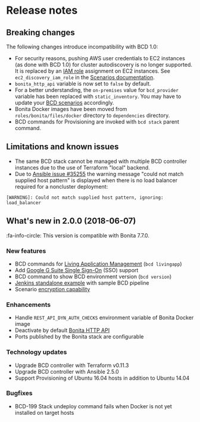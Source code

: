 # Release notes

## Breaking changes

The following changes introduce incompatibility with BCD 1.0:

* For security reasons, pushing AWS user credentials to EC2 instances (as done with BCD 1.0) for cluster autodiscovery is no longer supported. It is replaced by an [IAM role](aws_prerequisites.md) assignment on EC2 instances. See `ec2_discovery_iam_role` in the [Scenarios documentation](scenarios.md).
* `bonita_http_api` variable is now set to `false` by default.
* For a better understanding, the `on-premises` value for `bcd_provider` variable has been replaced with `static_inventory`. You may have to update your [BCD scenarios](scenarios.md) accordingly.
* Bonita Docker images have been moved from `roles/bonita/files/docker` directory to `dependencies` directory.
* BCD commands for Provisioning are invoked with `bcd stack` parent command.

## Limitations and known issues

* The same BCD stack cannot be managed with multiple BCD controller instances due to the use of Terraform "local" backend.
* Due to [Ansible issue #35255](https://github.com/ansible/ansible/issues/35255) the warning message "could not match supplied host pattern" is displayed when there is no load balancer required for a noncluster deployment:
```
[WARNING]: Could not match supplied host pattern, ignoring: load_balancer
```


## What's new in 2.0.0 (2018-06-07)

:fa-info-circle: This version is compatible with Bonita 7.7.0.

### New features

* BCD commands for [Living Application Management](_manage_living_application) (`bcd livingapp`)
* Add [Google G Suite Single Sign-On](aws_sso.md) (SSO) support
* BCD command to show BCD environment version (`bcd version`)
* [Jenkins standalone example](jenkins_example.md) with sample BCD pipeline
* Scenario [encryption capability](how_to_use_bcd_with_data_encrypted.md)

### Enhancements

* Handle `REST_API_DYN_AUTH_CHECKS` environment variable of Bonita Docker image
* Deactivate by default [Bonita HTTP API](https://documentation.bonitasoft.com/bonita/${bonitaDocVersion}/rest-api-authorization#toc9)
* Ports published by the Bonita stack are configurable

### Technology updates

* Upgrade BCD controller with Terraform v0.11.3
* Upgrade BCD controller with Ansible 2.5.0
* Support Provisioning of Ubuntu 16.04 hosts in addition to Ubuntu 14.04

### Bugfixes

* BCD-199 Stack undeploy command fails when Docker is not yet installed on target hosts
